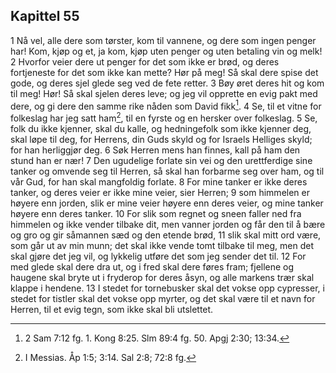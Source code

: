 ## Kapittel 55

1 Nå vel, alle dere som tørster, kom til vannene, og dere som ingen penger har! Kom, kjøp og et, ja kom, kjøp uten penger og uten betaling vin og melk!
2 Hvorfor veier dere ut penger for det som ikke er brød, og deres fortjeneste for det som ikke kan mette? Hør på meg! Så skal dere spise det gode, og deres sjel glede seg ved de fete retter.
3 Bøy øret deres hit og kom til meg! Hør! Så skal sjelen deres leve; og jeg vil opprette en evig pakt med dere, og gi dere den samme rike nåden som David fikk[^1].
4 Se, til et vitne for folkeslag har jeg satt ham[^2], til en fyrste og en hersker over folkeslag.
5 Se, folk du ikke kjenner, skal du kalle, og hedningefolk som ikke kjenner deg, skal løpe til deg, for Herrens, din Guds skyld og for Israels Helliges skyld; for han herliggjør deg.
6 Søk Herren mens han finnes, kall på ham den stund han er nær!
7 Den ugudelige forlate sin vei og den urettferdige sine tanker og omvende seg til Herren, så skal han forbarme seg over ham, og til vår Gud, for han skal mangfoldig forlate.
8 For mine tanker er ikke deres tanker, og deres veier er ikke mine veier, sier Herren;
9 som himmelen er høyere enn jorden, slik er mine veier høyere enn deres veier, og mine tanker høyere enn deres tanker.
10 For slik som regnet og sneen faller ned fra himmelen og ikke vender tilbake dit, men vanner jorden og får den til å bære og gro og gir såmannen sæd og den etende brød,
11 slik skal mitt ord være, som går ut av min munn; det skal ikke vende tomt tilbake til meg, men det skal gjøre det jeg vil, og lykkelig utføre det som jeg sender det til.
12 For med glede skal dere dra ut, og i fred skal dere føres fram; fjellene og haugene skal bryte ut i fryderop for deres åsyn, og alle markens trær skal klappe i hendene.
13 I stedet for tornebusker skal det vokse opp cypresser, i stedet for tistler skal det vokse opp myrter, og det skal være til et navn for Herren, til et evig tegn, som ikke skal bli utslettet.

[^1]: 2 Sam 7:12 fg. 1. Kong 8:25. Slm 89:4 fg. 50. Apgj 2:30; 13:34.
[^2]: I Messias. Åp 1:5; 3:14. Sal 2:8; 72:8 fg.